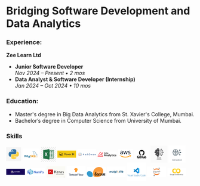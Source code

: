 # Bridging Software Development and Data Analytics


### Experience:
**Zee Learn Ltd**  
- **Junior Software Developer**  
  _Nov 2024 – Present • 2 mos_
- **Data Analyst & Software Developer (Internship)**  
  _Jan 2024 – Oct 2024 • 10 mos_
  
### Education:
- Master's degree in Big Data Analytics from St. Xavier's College, Mumbai.<br>
- Bachelor’s degree in Computer Science from University of Mumbai.


### Skills 
<img src="assets/img/download.jpeg" width="40px" style="vertical-align: middle;"> <img src="assets/img/mysql.png" width="45px" style="vertical-align: middle;"> <img src="assets/img/excel.jpeg" width="40px" style="vertical-align: middle;"> <img src="assets/img/power.png" width="50px" style="vertical-align: middle;"> <img src="assets/img/tab.png" width="50px" style="vertical-align: middle;"> <img src="assets/img/zoho.png" width="50px" style="vertical-align: middle;"> <img src="assets/img/aws.png" width="40px" style="vertical-align: middle;"> <img src="assets/img/git.png" width="40px" style="vertical-align: middle;"> <img src="assets/img/ml.jpg" width="45px" style="vertical-align: middle;"> <img src="assets/img/dl.png" width="45px" style="vertical-align: middle;"> <img src="assets/img/pandas.png" width="50px" style="vertical-align: middle;"> <img src="assets/img/num.png" width="50px" style="vertical-align: middle;"> <img src="assets/img/keras.png" width="50px" style="vertical-align: middle;"> <img src="assets/img/tf.png" width="50px" style="vertical-align: middle;"> <img src="assets/img/skit.png" width="50px" style="vertical-align: middle;"> <img src="assets/img/download.png" width="50px" style="vertical-align: middle;"> <img src="assets/img/vs.png" width="50px" style="vertical-align: middle;"> <img src="assets/img/jup.png" width="50px" style="vertical-align: middle;"> <img src="assets/img/colab.png" width="50px" style="vertical-align: middle;">

